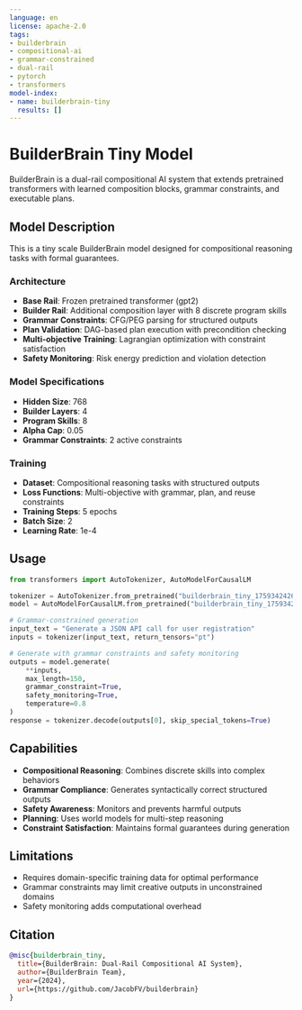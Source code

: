 ```yaml
---
language: en
license: apache-2.0
tags:
- builderbrain
- compositional-ai
- grammar-constrained
- dual-rail
- pytorch
- transformers
model-index:
- name: builderbrain-tiny
  results: []
---
```


# BuilderBrain Tiny Model

BuilderBrain is a dual-rail compositional AI system that extends pretrained transformers with learned composition blocks, grammar constraints, and executable plans.

## Model Description

This is a tiny scale BuilderBrain model designed for compositional reasoning tasks with formal guarantees.

### Architecture

- **Base Rail**: Frozen pretrained transformer (gpt2)
- **Builder Rail**: Additional composition layer with 8 discrete program skills
- **Grammar Constraints**: CFG/PEG parsing for structured outputs
- **Plan Validation**: DAG-based plan execution with precondition checking
- **Multi-objective Training**: Lagrangian optimization with constraint satisfaction
- **Safety Monitoring**: Risk energy prediction and violation detection

### Model Specifications

- **Hidden Size**: 768
- **Builder Layers**: 4
- **Program Skills**: 8
- **Alpha Cap**: 0.05
- **Grammar Constraints**: 2 active constraints

### Training

- **Dataset**: Compositional reasoning tasks with structured outputs
- **Loss Functions**: Multi-objective with grammar, plan, and reuse constraints
- **Training Steps**: 5 epochs
- **Batch Size**: 2
- **Learning Rate**: 1e-4

## Usage

```python
from transformers import AutoTokenizer, AutoModelForCausalLM

tokenizer = AutoTokenizer.from_pretrained("builderbrain_tiny_1759342426")
model = AutoModelForCausalLM.from_pretrained("builderbrain_tiny_1759342426")

# Grammar-constrained generation
input_text = "Generate a JSON API call for user registration"
inputs = tokenizer(input_text, return_tensors="pt")

# Generate with grammar constraints and safety monitoring
outputs = model.generate(
    **inputs,
    max_length=150,
    grammar_constraint=True,
    safety_monitoring=True,
    temperature=0.8
)
response = tokenizer.decode(outputs[0], skip_special_tokens=True)
```

## Capabilities

- **Compositional Reasoning**: Combines discrete skills into complex behaviors
- **Grammar Compliance**: Generates syntactically correct structured outputs
- **Safety Awareness**: Monitors and prevents harmful outputs
- **Planning**: Uses world models for multi-step reasoning
- **Constraint Satisfaction**: Maintains formal guarantees during generation

## Limitations

- Requires domain-specific training data for optimal performance
- Grammar constraints may limit creative outputs in unconstrained domains
- Safety monitoring adds computational overhead

## Citation

```bibtex
@misc{builderbrain_tiny,
  title={BuilderBrain: Dual-Rail Compositional AI System},
  author={BuilderBrain Team},
  year={2024},
  url={https://github.com/JacobFV/builderbrain}
}
```
